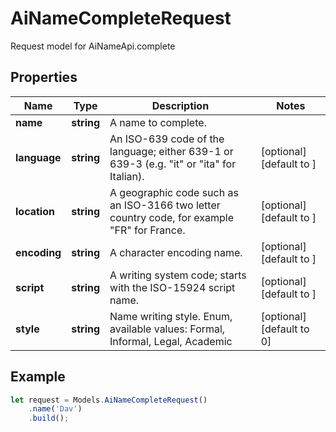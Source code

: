 # AiNameCompleteRequest

Request model for AiNameApi.complete

## Properties

Name | Type | Description | Notes
---- | ---- | ----------- | -----
**name** | **string**| A name to complete. |
**language** | **string**| An ISO-639 code of the language; either 639-1 or 639-3 (e.g. \"it\" or \"ita\" for Italian).              | [optional] [default to ]
**location** | **string**| A geographic code such as an ISO-3166 two letter country code, for example \"FR\" for France.              | [optional] [default to ]
**encoding** | **string**| A character encoding name. | [optional] [default to ]
**script** | **string**| A writing system code; starts with the ISO-15924 script name. | [optional] [default to ]
**style** | **string**| Name writing style. Enum, available values: Formal, Informal, Legal, Academic | [optional] [default to 0]

## Example
```typescript
let request = Models.AiNameCompleteRequest()
    .name('Dav')
    .build();
```
